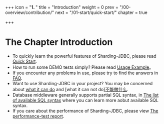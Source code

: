 +++
icon = "<b>1. </b>"
title = "Introduction"
weight = 0
prev = "/00-overview/contribution/"
next = "/01-start/quick-start/"
chapter = true

+++

# The Chapter Introduction

 - To quickly learn the powerful features of Sharding-JDBC, please read [Quick Start](/01-start/quick-start/).
 - How to run some DEMO tests simply? Please read [Usage Example](/01-start/code-demo/)。
 - If you encounter any problems in use, please try to find the answers in [FAQ](/01-start/faq/).
 - Want to use Sharding-JDBC in your project? You may be concerned about [what it can do](/01-start/features) and [what it can not do][不能做什么](/01-start/limitations/).
 - Database middleware generally supports partial SQL syntax, in [The list of available SQL syntax](/01-start/sql-supported/) where you can learn more aobut available SQL syntax.
 - If you care about the performance of Sharding-JDBC, please view [The performance-test report](/01-start/stress-test/).

